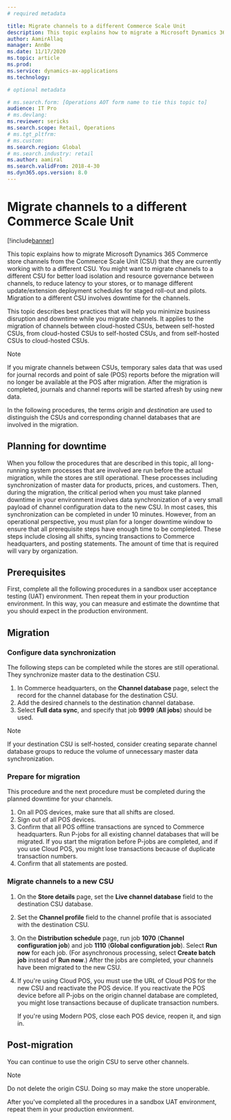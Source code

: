 ```yaml
---
# required metadata

title: Migrate channels to a different Commerce Scale Unit
description: This topic explains how to migrate a Microsoft Dynamics 365 Commerce channel to a different Commerce Scale Unit.
author: AamirAllaq
manager: AnnBe
ms.date: 11/17/2020
ms.topic: article
ms.prod:
ms.service: dynamics-ax-applications
ms.technology:

# optional metadata

# ms.search.form: [Operations AOT form name to tie this topic to]
audience: IT Pro
# ms.devlang:
ms.reviewer: sericks
ms.search.scope: Retail, Operations
# ms.tgt_pltfrm:
# ms.custom: 
ms.search.region: Global
# ms.search.industry: retail
ms.author: aamiral
ms.search.validFrom: 2018-4-30
ms.dyn365.ops.version: 8.0
---
```


# Migrate channels to a different Commerce Scale Unit

[!include[banner](../includes/banner.md)]

This topic explains how to migrate Microsoft Dynamics 365 Commerce store channels from the Commerce Scale Unit (CSU) that they are currently working with to a different CSU. You might want to migrate channels to a different CSU for better load isolation and resource governance between channels, to reduce latency to your stores, or to manage different update/extension deployment schedules for staged roll-out and pilots. Migration to a different CSU involves downtime for the channels.

This topic describes best practices that will help you minimize business disruption and downtime while you migrate channels. It applies to the migration of channels between cloud-hosted CSUs, between self-hosted CSUs, from cloud-hosted CSUs to self-hosted CSUs, and from self-hosted CSUs to cloud-hosted CSUs.

> [!NOTE]
> If you migrate channels between CSUs, temporary sales data that was used for journal records and point of sale (POS) reports before the migration will no longer be available at the POS after migration. After the migration is completed, journals and channel reports will be started afresh by using new data.

In the following procedures, the terms *origin* and *destination* are used to distinguish the CSUs and corresponding channel databases that are involved in the migration.

## Planning for downtime

When you follow the procedures that are described in this topic, all long-running system processes that are involved are run before the actual migration, while the stores are still operational. These processes including synchronization of master data for products, prices, and customers. Then, during the migration, the critical period when you must take planned downtime in your environment involves data synchronization of a very small payload of channel configuration data to the new CSU. In most cases, this synchronization can be completed in under 10 minutes. However, from an operational perspective, you must plan for a longer downtime window to ensure that all prerequisite steps have enough time to be completed. These steps include closing all shifts, syncing transactions to Commerce headquarters, and posting statements. The amount of time that is required will vary by organization.

## Prerequisites

First, complete all the following procedures in a sandbox user acceptance testing (UAT) environment. Then repeat them in your production environment. In this way, you can measure and estimate the downtime that you should expect in the production environment.

## Migration

### Configure data synchronization

The following steps can be completed while the stores are still operational. They synchronize master data to the destination CSU.

1. In Commerce headquarters, on the **Channel database** page, select the record for the channel database for the destination CSU. 
2. Add the desired channels to the destination channel database.
3. Select **Full data sync**, and specify that job **9999** (**All jobs**) should be used.

> [!NOTE]
> If your destination CSU is self-hosted, consider creating separate channel database groups to reduce the volume of unnecessary master data synchronization. 

### Prepare for migration

This procedure and the next procedure must be completed during the planned downtime for your channels.

1. On all POS devices, make sure that all shifts are closed.
2. Sign out of all POS devices.
3. Confirm that all POS offline transactions are synced to Commerce headquarters. Run P-jobs for all existing channel databases that will be migrated. If you start the migration before P-jobs are completed, and if you use Cloud POS, you might lose transactions because of duplicate transaction numbers.
4. Confirm that all statements are posted.

### Migrate channels to a new CSU

1. On the **Store details** page, set the **Live channel database** field to the destination CSU database.
2. Set the **Channel profile** field to the channel profile that is associated with the destination CSU.
3. On the **Distribution schedule** page, run job **1070** (**Channel configuration job**) and job **1110** (**Global configuration job**). Select **Run now** for each job. (For asynchronous processing, select **Create batch job** instead of **Run now**.) After the jobs are completed, your channels have been migrated to the new CSU.
4. If you're using Cloud POS, you must use the URL of Cloud POS for the new CSU and reactivate the POS device. If you reactivate the POS device before all P-jobs on the origin channel database are completed, you might lose transactions because of duplicate transaction numbers.

    If you're using Modern POS, close each POS device, reopen it, and sign in.

## Post-migration

You can continue to use the origin CSU to serve other channels. 

> [!NOTE]
> Do not delete the origin CSU. Doing so may make the store unoperable.

After you've completed all the procedures in a sandbox UAT environment, repeat them in your production environment.
